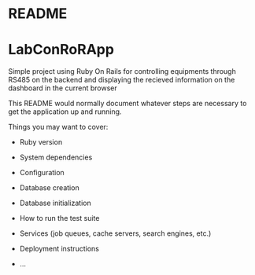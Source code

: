 
# README

# LabConRoRApp
Simple project using Ruby On Rails for controlling equipments through RS485 on the backend and displaying the recieved information on the dashboard  in the current browser

This README would normally document whatever steps are necessary to get the
application up and running.

Things you may want to cover:

* Ruby version

* System dependencies

* Configuration

* Database creation

* Database initialization

* How to run the test suite

* Services (job queues, cache servers, search engines, etc.)

* Deployment instructions

* ...
